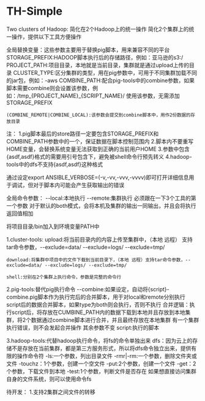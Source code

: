 # TH-Simple
Two clusters of Hadoop: 简化在2个Hadoop上的统一操作
简化2个集群上的统一操作，提供以下工具方便操作

全局替换变量：这些参数主要用于替换pig脚本，用来兼容不同的平台
	STORAGE_PREFIX:HADOOP脚本执行后的存储路径，例如：亚马逊的s3:/
	PROJECT_PATH:项目目录，本地就是当前目录，集群就是通过upload上传的目录
	CLUSTER_TYPE:区分集群的类型，用在pig参数中，可用于不同集群加载不同的jar包，例如：-aws
	COMBINE_PATH:配合pig-tools中的combine参数，如果脚本需要combine则会设置该参数，例如：/tmp_{PROJECT_NAME}_{SCRIPT_NAME}/
				使用该参数，无需添加STORAGE_PREFIX
	
	(COMBINE_REMOTE|COMBINE_LOCAL):该参数会提交到combine脚本中，用作2份数据的存放目录
				
注：
1.pig脚本最后的store路径一定要包含STORAGE_PREFIX和COMBINE_PATH参数中的一个，保证数据在脚本控制范围内
2.脚本内不要重写HOME变量，会替换系统变量无法获取到正确的当前用户HOME
3.参数中包含{asdf,asdf}格式的需要用引号包含下，避免被shell命令行预先转义
4.hadoop-tools中的dfs不支持{asdf,asdf}这种格式

通过设定export ANSIBLE_VERBOSE=(-v,-vv,-vvv,-vvvv)即可打开详细信息用于调试，但对于脚本内可能会产生获取输出的错误

全局命令参数：
	--local:本地执行
	--remote:集群执行
	必须跟在一下3个工具的第一个参数
	对于默认的both模式，会将本机及集群的输出一同输出，并且会将执行返回值相加

将项目目录/bin加入到环境变量PATH中
	
1.cluster-tools:
	upload:将当前目录内的内容上传至集群中，（本地 远程） 支持tar命令参数，--exclude=data/ --exclude=logs/ --exclude=tmp/ 
	
	download:将集群中项目中的文件下载到当前目录下，（本地 远程）支持tar命令参数，--exclude=data/ --exclude=logs/ --exclude=tmp/ 
	
	shell:分别在2个集群上执行命令，参数是完整的命令行

2.pig-tools:替代pig执行命令
	--combine:如果设定，自动将{script}-combine.pig脚本作为执行完后的合并脚本，用于对local和remote分别执行script后的数据合并脚本，如果type为both则会执行，否则不执行
		合并逻辑：执行script后，将存放在CUMBINE_PATH内的数据下载到本地并且存放到本地集群，将2个数据通过combine脚本进行合并，并且最终存放在本地集群
		有一个集群执行错误，则不会发起合并操作
	其余参数不变
	script:执行的脚本

3.hadoop-tools:代替hadoop执行命令，将fs的命令单独出来
	dfs：因为云上的存储不是存放在当前集群，都是第三方服务形式，所以将dfs命令独立出来，提供有限的操作命令符
		-ls:一个参数，列出目录文件
		-rmr|-rm:一个参数，删除文件夹或文件
		-touchz：1个参数，创建一个空文件
		-put:2个参数，创建一个文件
		-get：2个参数，下载文件到本地
		-test:1个参数，判断文件是否存在
	如果想直接访问集群自身的文件系统，则可以使用命令fs


待开发：
1.支持2集群之间文件的转移
